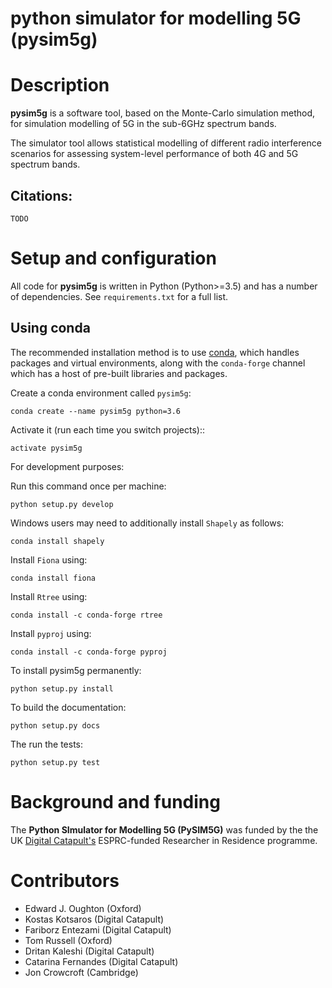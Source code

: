 python simulator for modelling 5G (pysim5g)
===========================================

Description
===========
**pysim5g** is a software tool, based on the Monte-Carlo simulation method, for simulation modelling of 5G in the sub-6GHz spectrum bands.

The simulator tool allows statistical modelling of different radio interference scenarios for assessing system-level performance of both 4G and 5G spectrum bands.

## Citations:
```
TODO
```

Setup and configuration
=======================

All code for **pysim5g** is written in
Python (Python>=3.5) and has a number of dependencies.
See `requirements.txt` for a full list.

Using conda
-----------

The recommended installation method is to use [conda](http://conda.pydata.org/miniconda.html),
which handles packages and virtual environments,
along with the `conda-forge` channel which has a host of pre-built libraries and packages.

Create a conda environment called `pysim5g`:

    conda create --name pysim5g python=3.6

Activate it (run each time you switch projects)::

    activate pysim5g

For development purposes:

Run this command once per machine:

    python setup.py develop

Windows users may need to additionally install `Shapely` as follows:

    conda install shapely

Install `Fiona` using:

    conda install fiona

Install `Rtree` using:

    conda install -c conda-forge rtree

Install `pyproj` using:

    conda install -c conda-forge pyproj

To install pysim5g permanently:

    python setup.py install

To build the documentation:

    python setup.py docs

The run the tests:

    python setup.py test

Background and funding
======================

The **Python SImulator for Modelling 5G (PySIM5G)** was funded by the the
UK [Digital Catapult's](http://www.digicatapult.org.uk) ESPRC-funded Researcher in Residence
programme.

Contributors
============
- Edward J. Oughton (Oxford)
- Kostas Kotsaros (Digital Catapult)
- Fariborz Entezami (Digital Catapult)
- Tom Russell (Oxford)
- Dritan Kaleshi (Digital Catapult)
- Catarina Fernandes (Digital Catapult)
- Jon Crowcroft (Cambridge)
